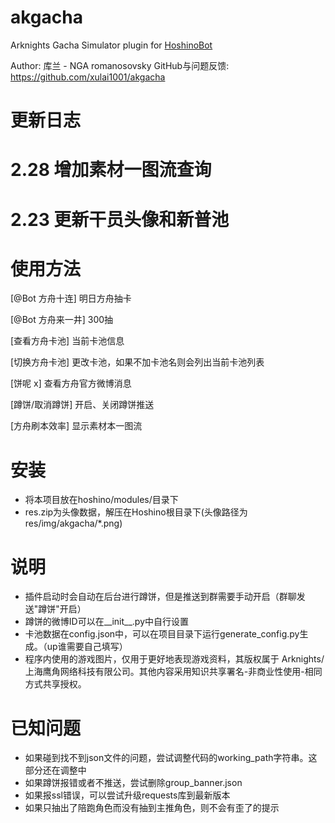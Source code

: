 # akgacha
Arknights Gacha Simulator plugin for [HoshinoBot](https://github.com/Ice-Cirno/HoshinoBot)

Author: 库兰 - NGA romanosovsky
GitHub与问题反馈: https://github.com/xulai1001/akgacha

更新日志
======
# 2.28 增加素材一图流查询
# 2.23 更新干员头像和新普池

使用方法
======
[@Bot 方舟十连] 明日方舟抽卡

[@Bot 方舟来一井] 300抽

[查看方舟卡池] 当前卡池信息

[切换方舟卡池] 更改卡池，如果不加卡池名则会列出当前卡池列表

[饼呢 x] 查看方舟官方微博消息

[蹲饼/取消蹲饼] 开启、关闭蹲饼推送

[方舟刷本效率] 显示素材本一图流 

安装
======
- 将本项目放在hoshino/modules/目录下
- res.zip为头像数据，解压在Hoshino根目录下(头像路径为res/img/akgacha/*.png)

说明
======
- 插件启动时会自动在后台进行蹲饼，但是推送到群需要手动开启（群聊发送"蹲饼"开启）
- 蹲饼的微博ID可以在__init__.py中自行设置
- 卡池数据在config.json中，可以在项目目录下运行generate_config.py生成。（up谁需要自己填写）
- 程序内使用的游戏图片，仅用于更好地表现游戏资料，其版权属于 Arknights/上海鹰角网络科技有限公司。其他内容采用知识共享署名-非商业性使用-相同方式共享授权。

已知问题
======
- 如果碰到找不到json文件的问题，尝试调整代码的working_path字符串。这部分还在调整中
- 如果蹲饼报错或者不推送，尝试删除group_banner.json
- 如果报ssl错误，可以尝试升级requests库到最新版本
- 如果只抽出了陪跑角色而没有抽到主推角色，则不会有歪了的提示
